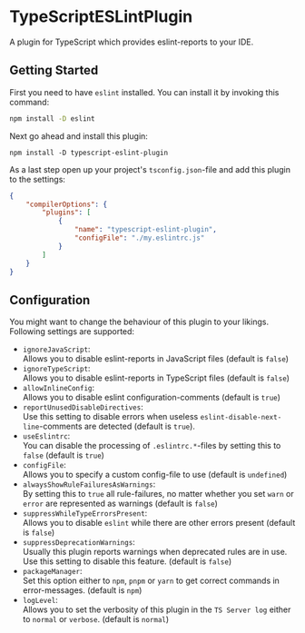 # TypeScriptESLintPlugin
A plugin for TypeScript which provides eslint-reports to your IDE.

## Getting Started
First you need to have `eslint` installed.
You can install it by invoking this command:
```sh
npm install -D eslint
```

Next go ahead and install this plugin:
```
npm install -D typescript-eslint-plugin
```

As a last step open up your project's `tsconfig.json`-file and add this plugin to the settings:
```json
{
    "compilerOptions": {
        "plugins": [
            {
                "name": "typescript-eslint-plugin",
                "configFile": "./my.eslintrc.js"
            }
        ]
    }
}
```

## Configuration
You might want to change the behaviour of this plugin to your likings.
Following settings are supported:

  * `ignoreJavaScript`:  
    Allows you to disable eslint-reports in JavaScript files (default is `false`)
  * `ignoreTypeScript`:  
    Allows you to disable eslint-reports in TypeScript files (default is `false`)
  * `allowInlineConfig`:  
    Allows you to disable eslint configuration-comments (default is `true`)
  * `reportUnusedDisableDirectives`:  
    Use this setting to disable errors when useless `eslint-disable-next-line`-comments are detected (default is `true`).
  * `useEslintrc`:  
    You can disable the processing of `.eslintrc.*`-files by setting this to `false` (default is `true`)
  * `configFile`:  
    Allows you to specify a custom config-file to use (default is `undefined`)
  * `alwaysShowRuleFailuresAsWarnings`:  
    By setting this to `true` all rule-failures, no matter whether you set `warn` or `error` are represented as warnings (default is `false`)
  * `suppressWhileTypeErrorsPresent`:  
    Allows you to disable `eslint` while there are other errors present (default is `false`)
  * `suppressDeprecationWarnings`:  
    Usually this plugin reports warnings when deprecated rules are in use. Use this setting to disable this feature. (default is `false`)
  * `packageManager`:  
    Set this option either to `npm`, `pnpm` or `yarn` to get correct commands in error-messages. (default is `npm`)
  * `logLevel`:  
    Allows you to set the verbosity of this plugin in the `TS Server log` either to `normal` or `verbose`. (default is `normal`)
